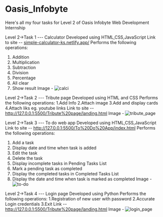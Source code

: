 # Oasis_Infobyte
Here's all my four tasks for Level 2 of Oasis Infobyte Web Development Internship 

Level 2->Task 1 --- Calculator
Developed using HTML,CSS,JavaScript
Link to site -- [simple-calculator-ks.netlify.app/](http://127.0.0.1:5500/Calculator/index.html)
Performs the following operations:
1. Addition
2. Multiplication
3. Subtraction
4. Division
5. Percentage
6. All clear 
7. Show result
Image - ![calci](https://github.com/user-attachments/assets/89b58571-b418-4148-9674-c937dbeef1a8)


Level 2->Task 2 --- Tribute page
Developed using HTML and CSS
Performs the following operations:
1.Add Info
2.Attach image
3.Add and display cards
4.Attach liks eg. youtube links
Link to site -- http://127.0.0.1:5500/Tribute%20page/landing.html
Image - ![tribute_page](https://github.com/user-attachments/assets/32d1e43d-1771-448c-943b-e114a37ee694)


Level 2->Task 3 --- To do web app
Developed using HTML,CSS,JavaScript
Link to site -- http://127.0.0.1:5500/To%20Do%20App/index.html
Performs the following operations: 
1. Add a task
2. Display date and time when task is added
3. Edit the task
4. Delete the task
5. Display incomplete tasks in Pending Tasks List
6. Mark a pending task as completed
7. Display the completed tasks in Completed Tasks List
8. Display the date and time when task is marked as completed
Image - ![to-do](https://github.com/user-attachments/assets/d5e59a82-9d24-4de7-8a09-fa79e2a41a46)

Level 2->Task 4 --- Login page
Developed using Python
Performs the following operations:
1.Registration of new user with password
2.Accurate Login credentials
3.Exit
Link -- http://127.0.0.1:5500/Tribute%20page/landing.html
Image - ![login_page](https://github.com/user-attachments/assets/491de507-6ce1-416a-aea3-a9e6ed0fa717)
